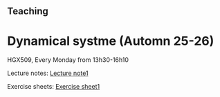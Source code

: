 ## Teaching

# Dynamical systme (Automn 25-26)

HGX509, Every Monday from 13h30-16h10

Lecture notes:
[Lecture note1](./lec1.pdf)

Exercise sheets:
[Exercise sheet1](./exe1.pdf)
